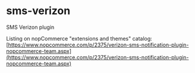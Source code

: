 # sms-verizon
SMS Verizon plugin

Listing on nopCommerce "extensions and themes" catalog: [https://www.nopcommerce.com/p/2375/verizon-sms-notification-plugin-nopcommerce-team.aspx](https://www.nopcommerce.com/p/2375/verizon-sms-notification-plugin-nopcommerce-team.aspx)